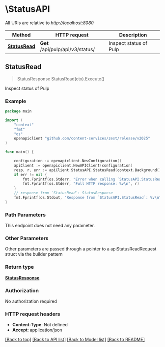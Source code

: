 # \StatusAPI

All URIs are relative to *http://localhost:8080*

Method | HTTP request | Description
------------- | ------------- | -------------
[**StatusRead**](StatusAPI.md#StatusRead) | **Get** /api/pulp/api/v3/status/ | Inspect status of Pulp



## StatusRead

> StatusResponse StatusRead(ctx).Execute()

Inspect status of Pulp



### Example

```go
package main

import (
	"context"
	"fmt"
	"os"
	openapiclient "github.com/content-services/zest/release/v2025"
)

func main() {

	configuration := openapiclient.NewConfiguration()
	apiClient := openapiclient.NewAPIClient(configuration)
	resp, r, err := apiClient.StatusAPI.StatusRead(context.Background()).Execute()
	if err != nil {
		fmt.Fprintf(os.Stderr, "Error when calling `StatusAPI.StatusRead``: %v\n", err)
		fmt.Fprintf(os.Stderr, "Full HTTP response: %v\n", r)
	}
	// response from `StatusRead`: StatusResponse
	fmt.Fprintf(os.Stdout, "Response from `StatusAPI.StatusRead`: %v\n", resp)
}
```

### Path Parameters

This endpoint does not need any parameter.

### Other Parameters

Other parameters are passed through a pointer to a apiStatusReadRequest struct via the builder pattern


### Return type

[**StatusResponse**](StatusResponse.md)

### Authorization

No authorization required

### HTTP request headers

- **Content-Type**: Not defined
- **Accept**: application/json

[[Back to top]](#) [[Back to API list]](../README.md#documentation-for-api-endpoints)
[[Back to Model list]](../README.md#documentation-for-models)
[[Back to README]](../README.md)

